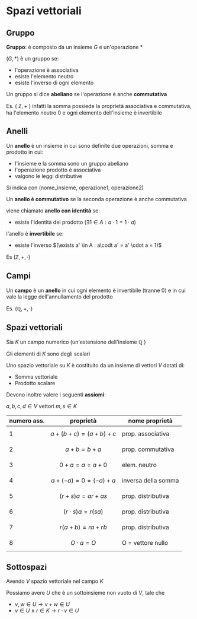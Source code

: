 ﻿# Spazi vettoriali

## Gruppo

**Gruppo**: è composto da un insieme $G$ e un'operazione *

$(G, *)$ è un gruppo se:

- l'operazione è associativa
- esiste l'elemento neutro
- esiste l'inverso di ogni elemento

Un gruppo si dice **abeliano** se l'operazione è anche **commutativa**

Es. ( $\mathbb{Z} , +$ ) infatti la somma possiede la proprietà associativa e commutativa, ha l'elemento neutro $0$ e ogni elemento dell'insieme è invertibile

## Anelli
 
Un **anello** è un insieme in cui sono definite due operazioni, somma e prodotto in cui:

- l'insieme e la somma sono un gruppo abeliano
- l'operazione prodotto è associativa
- valgono le leggi distributive

Si indica con (nome_insieme, operazione1, operazione2)

Un **anello è commutativo** se la seconda operazione è anche commutativa

viene chiamato **anello con identità** se:
- esiste l'identità del prodotto $(\exists 1 \in A : a \cdot 1 = 1 \cdot a)$

l'anello è **invertibile** se:
- esiste l'inverso $(\exists a' \in A : a\codt a' = a' \cdot a = 1)$

Es $(\mathbb{Z}, + , \cdot)$

## Campi

Un **campo** è un **anello** in cui ogni elemento è invertibile (tranne 0) e in cui vale la legge dell'annullamento del prodotto

Es. $(\mathbb{Q}, +, \cdot)$

## Spazi vettoriali

Sia $K$ un campo numerico (un'estensione dell'insieme $\mathbb{Q}$ )

Gli elementi di $K$ sono degli scalari

Uno spazio vettoriale su $K$ è costituito da un insieme di vettori $V$ dotati di:
- Somma vettoriale
- Prodotto scalare

Devono inoltre valere i seguenti **assiomi**:

$a,b,c,d \in V$ vettori 
$m,s \in K$

|numero ass.| proprietà  | nome proprietà |
|--|--|--|
|1| $$a+(b+c) = (a+b)+c$$ |prop. associativa
|2| $$a+b = b+a$$ |prop. commutativa
|3| $$0+a = a = a+0$$ |elem. neutro
|4| $$a+(-a) = 0 = (-a)+a$$ |inversa della somma
|5| $$(r+s)a = ar + as$$ |prop. distributiva
|6| $$(r\cdot s)a = r(sa)$$ | prop. distributiva
|7| $$r(a+b) = ra+rb$$ | prop. distributiva
|8| $$O \cdot a = O$$ |O = vettore nullo


## Sottospazi

Avendo $V$ spazio vettoriale nel campo $K$

Possiamo avere $U$ che è un sottoinsieme non vuoto di $V$, tale che

- $v,w \in U \to v+w \in U$
- $v \in U \land r \in K \to r\cdot v \in U$
